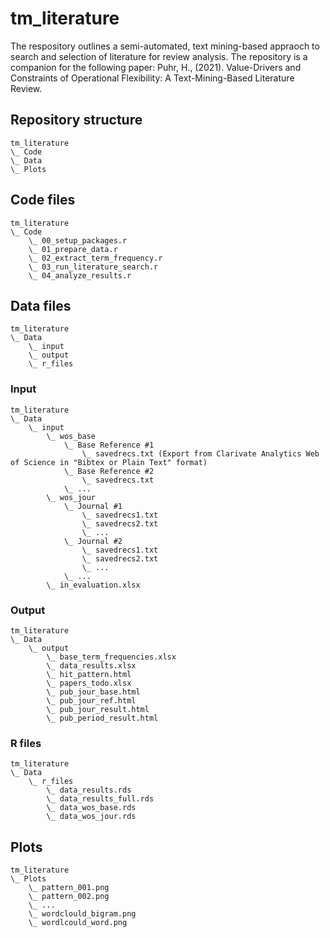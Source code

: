 # tm_literature
The respository outlines a semi-automated, text mining-based appraoch to search and selection of literature for review analysis. The repository is a companion for the following paper:
Puhr, H., (2021). Value-Drivers and Constraints of Operational Flexibility: A Text-Mining-Based Literature Review.


## Repository structure
```
tm_literature
\_ Code
\_ Data
\_ Plots
```

## Code files
```
tm_literature
\_ Code
	\_ 00_setup_packages.r
	\_ 01_prepare_data.r
	\_ 02_extract_term_frequency.r
	\_ 03_run_literature_search.r
	\_ 04_analyze_results.r
```

## Data files
```
tm_literature
\_ Data
	\_ input
	\_ output
	\_ r_files
```
		
### Input
```
tm_literature
\_ Data
	\_ input
		\_ wos_base
			\_ Base Reference #1
				\_ savedrecs.txt (Export from Clarivate Analytics Web of Science in "Bibtex or Plain Text" format)
			\_ Base Reference #2
				\_ savedrecs.txt
			\_ ...
		\_ wos_jour
			\_ Journal #1
				\_ savedrecs1.txt
				\_ savedrecs2.txt
				\_ ...
			\_ Journal #2
				\_ savedrecs1.txt
				\_ savedrecs2.txt
				\_ ...
			\_ ...
		\_ in_evaluation.xlsx
```

### Output
```
tm_literature
\_ Data
	\_ output
		\_ base_term_frequencies.xlsx
		\_ data_results.xlsx
		\_ hit_pattern.html
		\_ papers_todo.xlsx
		\_ pub_jour_base.html
		\_ pub_jour_ref.html
		\_ pub_jour_result.html
		\_ pub_period_result.html
```

### R files
```
tm_literature
\_ Data
	\_ r_files
		\_ data_results.rds
		\_ data_results_full.rds
		\_ data_wos_base.rds
		\_ data_wos_jour.rds
```

## Plots
```
tm_literature
\_ Plots
	\_ pattern_001.png
	\_ pattern_002.png
	\_ ...
	\_ wordclould_bigram.png
	\_ wordlcould_word.png
```
